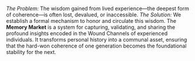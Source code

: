 *The Problem:* The wisdom gained from lived experience—the deepest form of coherence—is often lost, devalued, or inaccessible.
*The Solution:* We establish a formal mechanism to honor and circulate this wisdom. The **Memory Market** is a system for capturing, validating, and sharing the profound insights encoded in the Wound Channels of experienced individuals. It transforms personal history into a communal asset, ensuring that the hard-won coherence of one generation becomes the foundational stability for the next.